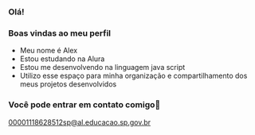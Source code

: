 ### Olá!
### Boas vindas ao meu perfil

- Meu nome é Alex
- Estou estudando na Alura
- Estou me desenvolvendo na linguagem java script
- Utilizo esse espaço para minha organização e compartilhamento dos meus projetos desenvolvidos

### Você pode entrar em contato comigo📧
00001118628512sp@al.educacao.sp.gov.br
